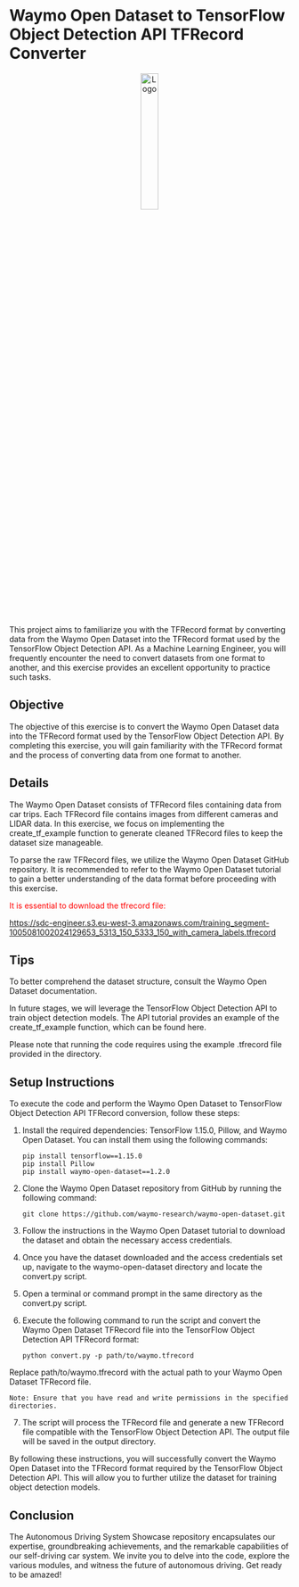 # Waymo Open Dataset to TensorFlow Object Detection API TFRecord Converter


<div align="center">
    <img src="https://thedatascientist.digital/img/logo.png" alt="Logo" width="25%">
</div>


This project aims to familiarize you with the TFRecord format by converting data from the Waymo Open Dataset into the TFRecord format used by the TensorFlow Object Detection API. As a Machine Learning Engineer, you will frequently encounter the need to convert datasets from one format to another, and this exercise provides an excellent opportunity to practice such tasks.

## Objective

The objective of this exercise is to convert the Waymo Open Dataset data into the TFRecord format used by the TensorFlow Object Detection API. By completing this exercise, you will gain familiarity with the TFRecord format and the process of converting data from one format to another.

## Details

The Waymo Open Dataset consists of TFRecord files containing data from car trips. Each TFRecord file contains images from different cameras and LIDAR data. In this exercise, we focus on implementing the create_tf_example function to generate cleaned TFRecord files to keep the dataset size manageable.

To parse the raw TFRecord files, we utilize the Waymo Open Dataset GitHub repository. It is recommended to refer to the Waymo Open Dataset tutorial to gain a better understanding of the data format before proceeding with this exercise.

<span style="color:red">It is essential to download the tfrecord file: </span>

    
https://sdc-engineer.s3.eu-west-3.amazonaws.com/training_segment-1005081002024129653_5313_150_5333_150_with_camera_labels.tfrecord

## Tips

To better comprehend the dataset structure, consult the Waymo Open Dataset documentation.

In future stages, we will leverage the TensorFlow Object Detection API to train object detection models. The API tutorial provides an example of the create_tf_example function, which can be found here.

Please note that running the code requires using the example .tfrecord file provided in the  directory.

## Setup Instructions

To execute the code and perform the Waymo Open Dataset to TensorFlow Object Detection API TFRecord conversion, follow these steps:



1. Install the required dependencies: TensorFlow 1.15.0, Pillow, and Waymo Open Dataset. You can install them using the following commands:

    ```{Bash}
    pip install tensorflow==1.15.0
    pip install Pillow
    pip install waymo-open-dataset==1.2.0

    ```
2. Clone the Waymo Open Dataset repository from GitHub by running the following command:

    ```{Bash}
    git clone https://github.com/waymo-research/waymo-open-dataset.git

    ```

3. Follow the instructions in the Waymo Open Dataset tutorial to download the dataset and obtain the necessary access credentials.

4. Once you have the dataset downloaded and the access credentials set up, navigate to the waymo-open-dataset directory and locate the convert.py script.

5. Open a terminal or command prompt in the same directory as the convert.py script.

6. Execute the following command to run the script and convert the Waymo Open Dataset TFRecord file into the TensorFlow Object Detection API TFRecord format:
    ```{Bash}
    python convert.py -p path/to/waymo.tfrecord

    ```
Replace path/to/waymo.tfrecord with the actual path to your Waymo Open Dataset TFRecord file.

    Note: Ensure that you have read and write permissions in the specified directories.

7. The script will process the TFRecord file and generate a new TFRecord file compatible with the TensorFlow Object Detection API. The output file will be saved in the output directory.

By following these instructions, you will successfully convert the Waymo Open Dataset into the TFRecord format required by the TensorFlow Object Detection API. This will allow you to further utilize the dataset for training object detection models.

## Conclusion

The Autonomous Driving System Showcase repository encapsulates our expertise, groundbreaking achievements, and the remarkable capabilities of our self-driving car system. We invite you to delve into the code, explore the various modules, and witness the future of autonomous driving. Get ready to be amazed!